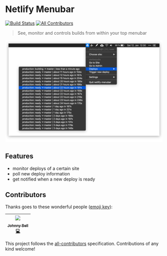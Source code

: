 # Netlify Menubar

[![Build Status](https://travis-ci.org/stefanjudis/netlify-menubar.svg?branch=master)](https://travis-ci.org/stefanjudis/netlify-menubar) [![All Contributors](https://img.shields.io/badge/all_contributors-1-orange.svg?style=flat-square)](#contributors)

> See, monitor and controls builds from within your top menubar

![Netlify Menubar UI opened showing the recent builds](./screenshot.jpg)

## Features

- monitor deploys of a certain site
- poll new deploy information
- get notified when a new deploy is ready

## Contributors

Thanks goes to these wonderful people ([emoji key](https://github.com/all-contributors/all-contributors#emoji-key)):

<!-- ALL-CONTRIBUTORS-LIST:START - Do not remove or modify this section -->
<!-- prettier-ignore -->
| [<img src="https://avatars2.githubusercontent.com/u/4260265?v=4" width="100px;"/><br /><sub><b>Johnny Bell</b></sub>](http://johnnybell.io)<br />[💻](https://github.com/stefanjudis/netlify-menubar/commits?author=johnnyxbell "Code") |
| :---: |

<!-- ALL-CONTRIBUTORS-LIST:END -->

This project follows the [all-contributors](https://github.com/all-contributors/all-contributors) specification. Contributions of any kind welcome!
